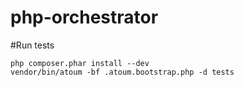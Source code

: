 php-orchestrator
================

#Run tests

    php composer.phar install --dev
    vendor/bin/atoum -bf .atoum.bootstrap.php -d tests